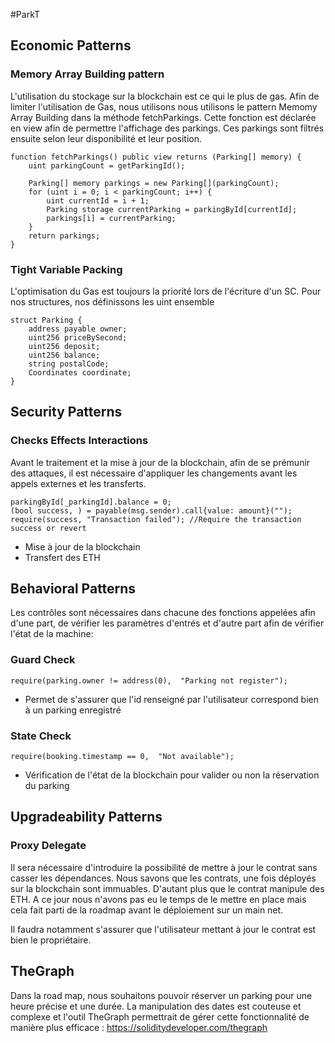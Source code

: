 #ParkT

## Economic Patterns
### Memory Array Building pattern

L'utilisation du stockage sur la blockchain est ce qui le plus de gas. 
Afin de limiter l'utilisation de Gas, nous utilisons nous utilisons le pattern Memomy Array Building
dans la méthode fetchParkings. Cette fonction est déclarée en view afin de permettre l'affichage des parkings.
Ces parkings sont filtrés ensuite selon leur disponibilité et leur position.

    function fetchParkings() public view returns (Parking[] memory) {
        uint parkingCount = getParkingId();

        Parking[] memory parkings = new Parking[](parkingCount);
        for (uint i = 0; i < parkingCount; i++) {
            uint currentId = i + 1;
            Parking storage currentParking = parkingById[currentId];
            parkings[i] = currentParking;
        }
        return parkings;
    }

### Tight Variable Packing

L'optimisation du Gas est toujours la priorité lors de l'écriture d'un SC.
Pour nos structures, nos définissons les uint ensemble 

    struct Parking {
        address payable owner;
        uint256 priceBySecond;
        uint256 deposit;
        uint256 balance;
        string postalCode;
        Coordinates coordinate;
    }

## Security Patterns
### Checks Effects Interactions

Avant le traitement et la mise à jour de la blockchain, afin de se prémunir des attaques, il est nécessaire
d'appliquer les changements avant les appels externes et les transferts.

    parkingById[_parkingId].balance = 0;
    (bool success, ) = payable(msg.sender).call{value: amount}("");
    require(success, "Transaction failed"); //Require the transaction success or revert

* Mise à jour de la blockchain
* Transfert des ETH

## Behavioral Patterns
Les contrôles sont nécessaires dans chacune des fonctions appelées afin d'une part, de vérifier les paramètres d'entrés
et d'autre part afin de vérifier l'état de la machine:
### Guard Check
        
    require(parking.owner != address(0),  "Parking not register");

* Permet de s'assurer que l'id renseigné par l'utilisateur correspond bien à un parking enregistré

### State Check

    require(booking.timestamp == 0,  "Not available");

* Vérification de l'état de la blockchain pour valider ou non la réservation du parking

## Upgradeability Patterns
### Proxy Delegate 

Il sera nécessaire d'introduire la possibilité de mettre à jour le contrat sans casser les dépendances.
Nous savons que les contrats, une fois déployés sur la blockchain sont immuables. D'autant plus que le contrat manipule
des ETH.
A ce jour nous n'avons pas eu le temps de le mettre en place mais cela fait parti de la roadmap avant le déploiement
sur un main net.

Il faudra notamment s'assurer que l'utilisateur mettant à jour le contrat est bien le propriétaire.


## TheGraph

Dans la road map, nous souhaitons pouvoir réserver un parking pour une heure précise et une durée.
La manipulation des dates est couteuse et complexe et l'outil TheGraph permettrait de gérer cette fonctionnalité
de manière plus efficace : https://soliditydeveloper.com/thegraph
 

